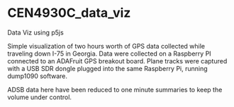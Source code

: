 # CEN4930C_data_viz
Data Viz using p5js

Simple visualization of two hours worth of GPS data collected while traveling down I-75 in Georgia.  Data were collected on a Raspberry PI connected to an ADAFruit GPS breakout board.  Plane tracks were captured with a USB SDR dongle plugged into the same Raspberry Pi, running dump1090 software.  

ADSB data here have been reduced to one minute summaries to keep the volume under control.
